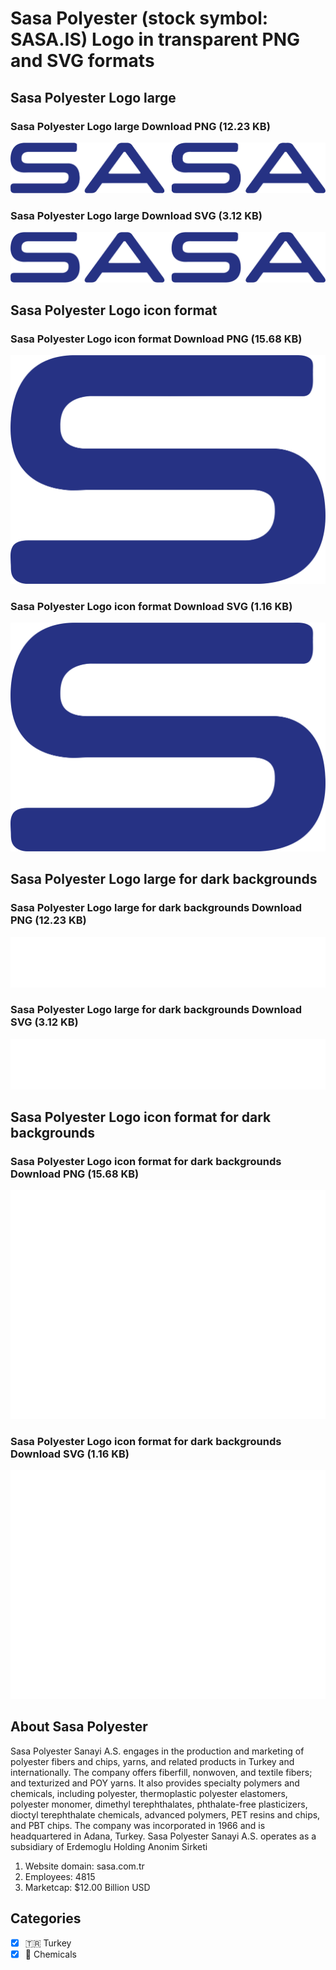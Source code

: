 # Sasa Polyester (stock symbol: SASA.IS) Logo in transparent PNG and SVG formats

## Sasa Polyester Logo large

### Sasa Polyester Logo large Download PNG (12.23 KB)

![Sasa Polyester Logo large Download PNG (12.23 KB)](/img/orig/SASA.IS_BIG-ef2b9180.png)

### Sasa Polyester Logo large Download SVG (3.12 KB)

![Sasa Polyester Logo large Download SVG (3.12 KB)](/img/orig/SASA.IS_BIG-5b7c80bd.svg)

## Sasa Polyester Logo icon format

### Sasa Polyester Logo icon format Download PNG (15.68 KB)

![Sasa Polyester Logo icon format Download PNG (15.68 KB)](/img/orig/SASA.IS-0db13490.png)

### Sasa Polyester Logo icon format Download SVG (1.16 KB)

![Sasa Polyester Logo icon format Download SVG (1.16 KB)](/img/orig/SASA.IS-1ec0ba3e.svg)

## Sasa Polyester Logo large for dark backgrounds

### Sasa Polyester Logo large for dark backgrounds Download PNG (12.23 KB)

![Sasa Polyester Logo large for dark backgrounds Download PNG (12.23 KB)](/img/orig/SASA.IS_BIG.D-c86f5f9c.png)

### Sasa Polyester Logo large for dark backgrounds Download SVG (3.12 KB)

![Sasa Polyester Logo large for dark backgrounds Download SVG (3.12 KB)](/img/orig/SASA.IS_BIG.D-cfde1c52.svg)

## Sasa Polyester Logo icon format for dark backgrounds

### Sasa Polyester Logo icon format for dark backgrounds Download PNG (15.68 KB)

![Sasa Polyester Logo icon format for dark backgrounds Download PNG (15.68 KB)](/img/orig/SASA.IS.D-ba1263a8.png)

### Sasa Polyester Logo icon format for dark backgrounds Download SVG (1.16 KB)

![Sasa Polyester Logo icon format for dark backgrounds Download SVG (1.16 KB)](/img/orig/SASA.IS.D-4a344e13.svg)

## About Sasa Polyester

Sasa Polyester Sanayi A.S. engages in the production and marketing of polyester fibers and chips, yarns, and related products in Turkey and internationally. The company offers fiberfill, nonwoven, and textile fibers; and texturized and POY yarns. It also provides specialty polymers and chemicals, including polyester, thermoplastic polyester elastomers, polyester monomer, dimethyl terephthalates, phthalate-free plasticizers, dioctyl terephthalate chemicals, advanced polymers, PET resins and chips, and PBT chips. The company was incorporated in 1966 and is headquartered in Adana, Turkey. Sasa Polyester Sanayi A.S. operates as a subsidiary of Erdemoglu Holding Anonim Sirketi

1. Website domain: sasa.com.tr
2. Employees: 4815
3. Marketcap: $12.00 Billion USD


## Categories
- [x] 🇹🇷 Turkey
- [x] 🧪 Chemicals
